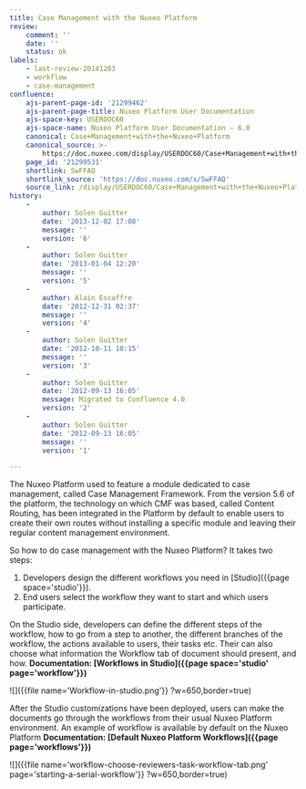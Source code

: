 ```yaml
---
title: Case Management with the Nuxeo Platform
review:
    comment: ''
    date: ''
    status: ok
labels:
    - last-review-20141203
    - workflow
    - case-management
confluence:
    ajs-parent-page-id: '21299462'
    ajs-parent-page-title: Nuxeo Platform User Documentation
    ajs-space-key: USERDOC60
    ajs-space-name: Nuxeo Platform User Documentation — 6.0
    canonical: Case+Management+with+the+Nuxeo+Platform
    canonical_source: >-
        https://doc.nuxeo.com/display/USERDOC60/Case+Management+with+the+Nuxeo+Platform
    page_id: '21299531'
    shortlink: SwFFAQ
    shortlink_source: 'https://doc.nuxeo.com/x/SwFFAQ'
    source_link: /display/USERDOC60/Case+Management+with+the+Nuxeo+Platform
history:
    - 
        author: Solen Guitter
        date: '2013-12-02 17:08'
        message: ''
        version: '6'
    - 
        author: Solen Guitter
        date: '2013-01-04 12:20'
        message: ''
        version: '5'
    - 
        author: Alain Escaffre
        date: '2012-12-31 02:37'
        message: ''
        version: '4'
    - 
        author: Solen Guitter
        date: '2012-10-11 10:15'
        message: ''
        version: '3'
    - 
        author: Solen Guitter
        date: '2012-09-13 16:05'
        message: Migrated to Confluence 4.0
        version: '2'
    - 
        author: Solen Guitter
        date: '2012-09-13 16:05'
        message: ''
        version: '1'

---
```

The Nuxeo Platform used to feature a module dedicated to case management, called Case Management Framework. From the version 5.6 of the platform, the technology on which CMF was based, called Content Routing, has been integrated in the Platform by default to enable users to create their own routes without installing a specific module and leaving their regular content management environment.

So how to do case management with the Nuxeo Platform?
It takes two steps:

1.  Developers design the different workflows you need in [Studio]({{page space='studio'}}).
2.  End users select the workflow they want to start and which users participate.

On the Studio side, developers can define the different steps of the workflow, how to go from a step to another, the different branches of the workflow, the actions available to users, their tasks etc. Their can also choose what information the Workflow tab of document should present, and how.
**Documentation: [Workflows in Studio]({{page space='studio' page='workflow'}})**

![]({{file name='Workflow-in-studio.png'}} ?w=650,border=true)

After the Studio customizations have been deployed, users can make the documents go through the workflows from their usual Nuxeo Platform environment. An example of workflow is available by default on the Nuxeo Platform
**Documentation: [Default Nuxeo Platform Workflows]({{page page='workflows'}})**

![]({{file name='workflow-choose-reviewers-task-workflow-tab.png' page='starting-a-serial-workflow'}} ?w=650,border=true)